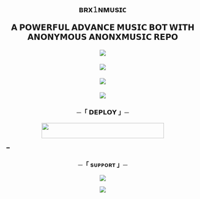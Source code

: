 <h2 align="center">
 
ʙʀx𝟷ɴᴍᴜsɪᴄ 


<p align="center">
 𝗔 𝗣𝗢𝗪𝗘𝗥𝗙𝗨𝗟 𝗔𝗗𝗩𝗔𝗡𝗖𝗘 𝗠𝗨𝗦𝗜𝗖 𝗕𝗢𝗧 𝗪𝗜𝗧𝗛 𝗔𝗡𝗢𝗡𝗬𝗠𝗢𝗨𝗦 𝗔𝗡𝗢𝗡𝗫𝗠𝗨𝗦𝗜𝗖 𝗥𝗘𝗣𝗢 </p>

   

<p align="center">
  <img src="https://telegra.ph/file/56d1760224589ee370186.jpg">
</p>

[<img src="https://github.com/mrxbroken011/brokenxnetwork/blob/master/resources/hr.gif"/>](https://github.com/mrxbroken011)

</p>

<p align="center">
  <img src="https://telegra.ph/file/36be820a8775f0bfc773e.jpg">
</p>

[<img src="https://github.com/mrxbroken011/brokenxnetwork/blob/master/resources/hr.gif"/>](https://github.com/mrxbroken011)

<h3 align="center">
    ─「 𝗗𝗘𝗣𝗟𝗢𝗬 」─
 <p align="center"><a href="https://dashboard.heroku.com/new?template=https://github.com/mrxbroken011/Brx1nMusic"> <img src="https://img.shields.io/badge/HEROKU DEPLOY KARLO%20%20-black?style=for-the-badge&logo=MRXBROKEN" width="320" height="40"/></a></p>   
</h3>
━

<h3 align="center">
    ─「 sᴜᴩᴩᴏʀᴛ 」─
</h3>

<p align="center">
<a href="https://telegram.me/aboutbrokenx"><img src="https://img.shields.io/badge/-Support%20Group-blue.svg?style=for-the-badge&logo=Telegram"></a>
</p>

<p align="center">
<a href="https://telegram.me/aboutbrokenx"><img src="https://img.shields.io/badge/-Support%20Channel-blue.svg?style=for-the-badge&logo=Telegram"></a>
</p>
